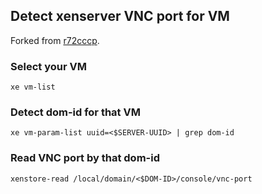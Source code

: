 ## Detect xenserver VNC port for VM

Forked from [r72cccp](https://gist.github.com/r72cccp/f44c9e7a1e1ab6af288c).

### Select your VM

    xe vm-list

### Detect dom-id for that VM

    xe vm-param-list uuid=<$SERVER-UUID> | grep dom-id
  
### Read VNC port by that dom-id

    xenstore-read /local/domain/<$DOM-ID>/console/vnc-port

